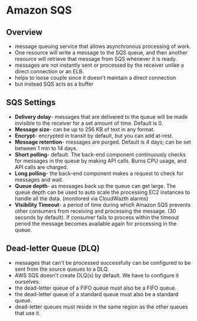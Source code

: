 # Amazon SQS

## Overview

- message queuing service that allows asynchronous processing of work.
- One resource will write a message to the SQS queue, and then another resource will retrieve that message from SQS whenever it is ready.
- messages are not instantly sent or processed by the receiver unlike a direct connection or an ELB.
- helps to loose couple since it doesn't maintain a direct connection
- but instead SQS acts as a buffer

## SQS Settings

- **Delivery delay**- messages that are delivered to the queue will be made invisible to the receiver for a set amount of time. Default is 0.
- **Message size**- can be up to 256 KB of text in any format.
- **Encrypt**- encrypted in transit by default, but you can add at-rest.
- **Message retention**- messages are purged. Default is 4 days; can be set between 1 min to 14 days.
- **Short polling**- default. The back-end component continuously checks for messages in the queue by making API calls. Burns CPU usage, and API calls are charged.
- **Long polling**- the back-end component makes a request to check for messages and wait.
- **Queue depth**- as messages back up the queue can get large. The queue depth can be used to auto scale the processing EC2 instances to handle all the data. (monitored via CloudWazth alarms)
- **Visibility Timeout**- a period of time during which Amazon SQS prevents other consumers from receiving and processing the message. (30 seconds by default). If consumer fails to process within the timeout period the message becomes available again for processing in the queue. 

## Dead-letter Queue (DLQ)

- messages that can't be processed successfully can be configured to be sent from the source queues to a DLQ.
- AWS SQS doesn't create DLQ(s) by default. We have to configure it ourselves.
- the dead-letter queue of a FIFO queue must also be a FIFO queue.
- the dead-letter queue of a standard queue must also be a standard queue.
- dead-letter queues must reside in the same region as the other queues that use it.
